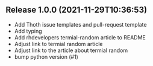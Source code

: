 
## Release 1.0.0 (2021-11-29T10:36:53)
* Add Thoth issue templates and pull-request template
* Add typing
* Add rhdevelopers termial-random article to README
* Adjust link to termial random article
* Adjust link to the article about termial random
* bump python version (#1)

